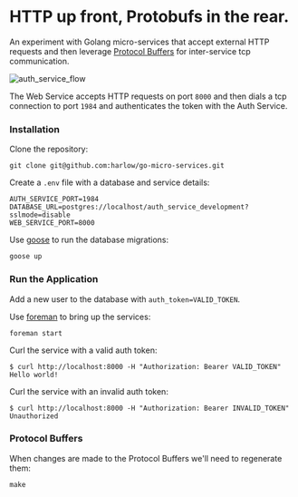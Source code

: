 # HTTP up front, Protobufs in the rear.

An experiment with Golang micro-services that accept external HTTP requests and then
leverage [Protocol Buffers][3] for inter-service tcp communication.

![auth_service_flow](https://cloud.githubusercontent.com/assets/739782/5699710/2ffb37e4-99e3-11e4-9fec-4c0dd52a98c3.png)

The Web Service accepts HTTP requests on port `8000` and then dials a tcp connection
to port `1984` and authenticates the token with the Auth Service.

### Installation

Clone the repository:

    git clone git@github.com:harlow/go-micro-services.git

Create a `.env` file with a database and service details:

    AUTH_SERVICE_PORT=1984
    DATABASE_URL=postgres://localhost/auth_service_development?sslmode=disable
    WEB_SERVICE_PORT=8000

Use [goose][1] to run the database migrations:

    goose up

### Run the Application

Add a new user to the database with `auth_token=VALID_TOKEN`.

Use [foreman][2] to bring up the services:

    foreman start

Curl the service with a valid auth token:

    $ curl http://localhost:8000 -H "Authorization: Bearer VALID_TOKEN"
    Hello world!

Curl the service with an invalid auth token:

    $ curl http://localhost:8000 -H "Authorization: Bearer INVALID_TOKEN"
    Unauthorized

### Protocol Buffers

When changes are made to the Protocol Buffers we'll need to regenerate them:

    make

[1]: https://bitbucket.org/liamstask/goose
[2]: https://github.com/ddollar/foreman
[3]: https://github.com/golang/protobuf
